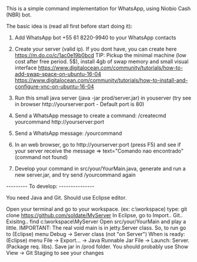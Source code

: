 This is a simple command implementation for WhatsApp, using Niobio Cash (NBR) bot.

The basic idea is (read all first before start doing it):

1) Add WhatsApp bot +55 61 8220-9940 to your WhatsApp contacts

2) Create your server (valid ip). If you dont have, you can create here https://m.do.co/c/1ac0e19b0bcd 
TIP: Pickup the minimal machine (low cost after free period. 5$), install 4gb of swap memory and small visual interface
https://www.digitalocean.com/community/tutorials/how-to-add-swap-space-on-ubuntu-16-04
https://www.digitalocean.com/community/tutorials/how-to-install-and-configure-vnc-on-ubuntu-16-04

3) Run this small java server (java -jar prod/server.jar) in youserver (try see in browser http://yourserver:port -  Default port is 80)

4) Send a WhatsApp message to create a command: /createcmd yourcommand http://yourserver:port

5) Send a WhatsApp message: /yourcommand

6) In an web browser, go to http://yourserver:port (press F5) and see if your server receive the message => text="Comando nao encontrado" (command not found)     

7) Develop your command in src/your/YourMain.java, generate and run a new server.jar, and try send /yourcommand again

--------- To develop: ---------------

You need Java and Git. Should use Eclipse editor.

Open your terminal and go to your workspace. (ex: c:\workspace)
type: git clone https://github.com/soldate/MyServer
In Eclipse, go to Import.. Git.. Exisitng.. find c:\workspace\MyServer
Open src/your/YourMain and play a little.
IMPORTANT: The real void main is in jetty.Server class. 
So, to run go to (Eclipse) menu Debug -> Server class (not "on Server")
When is ready: (Eclipse) menu File -> Export... -> Java Runnable Jar File -> Launch: Server. (Package req. libs). Save jar in /prod folder.
You should probably use Show View -> Git Staging to see your changes


 